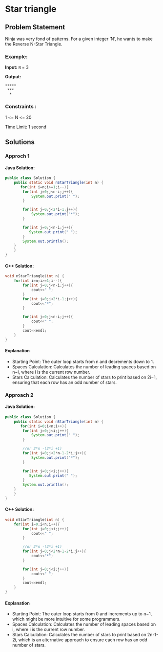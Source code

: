# Star triangle

## Problem Statement

Ninja was very fond of patterns. For a given integer ‘N’, he wants to make the Reverse N-Star Triangle.

### Example:

**Input:** `N` = 3

**Output:** 
```
*****
 ***
  *
```

### Constraints :

1 <= N <= 20

Time Limit: 1 second

## Solutions

### Approch 1

#### Java Solution:

```java
public class Solution {
    public static void nStarTriangle(int n) {
       for(int i=n;i>=1;i--){
        for(int j=0;j<n-i;j++){
            System.out.print(" ");
        }

        for(int j=0;j<2*i-1;j++){
            System.out.print("*");
        }

        for(int j=0;j<n-i;j++){
           System.out.print(" ");
        }
        System.out.println();
    }
    }
}
```

####  C++ Solution:

```cpp
void nStarTriangle(int n) {
    for(int i=n;i>=1;i--){
        for(int j=0;j<n-i;j++){
            cout<<" ";
        }
        for(int j=0;j<2*i-1;j++){
            cout<<"*";
        }

        for(int j=0;j<n-i;j++){
            cout<<" ";
        }
        cout<<endl;
    }
}
```

#### Explanation
- Starting Point: The outer loop starts from n and decrements down to 1.
- Spaces Calculation: Calculates the number of leading spaces based on n−i, where i is the current row number.
- Stars Calculation: Calculates the number of stars to print based on 2i−1, ensuring that each row has an odd number of stars.

### Approach 2

#### Java Solution:

```java
public class Solution {
    public static void nStarTriangle(int n) {
       for(int i=0;i<n;i++){
        for(int j=0;j<i;j++){
            System.out.print(" ");
        }

        //or 2*n -(2*i +1)
        for(int j=0;j<2*n-1-2*i;j++){
            System.out.print("*");
        }

        for(int j=0;j<i;j++){
           System.out.print(" ");
        }
        System.out.println();
    }
    }
}
```

####  C++ Solution:

```cpp
void nStarTriangle(int n) {
    for(int i=0;i<n;i++){
        for(int j=0;j<i;j++){
            cout<<" ";
        }

        //or 2*n -(2*i +1)
        for(int j=0;j<2*n-1-2*i;j++){
            cout<<"*";
        }

        for(int j=0;j<i;j++){
            cout<<" ";
        }
        cout<<endl;
    }
}
```

#### Explanation
- Starting Point: The outer loop starts from 0 and increments up to n−1, which might be more intuitive for some programmers.
- Spaces Calculation: Calculates the number of leading spaces based on i, where i is the current row number. 
- Stars Calculation: Calculates the number of stars to print based on 2n-1-2i, which is an alternative approach to ensure each row has an odd number of stars.


